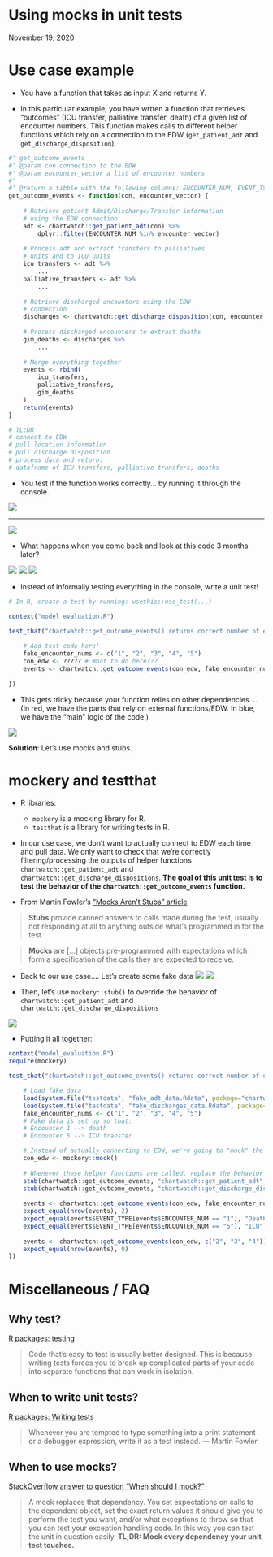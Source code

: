 Using mocks in unit tests
================
November 19, 2020

# Use case example

  - You have a function that takes as input X and returns Y.

  - In this particular example, you have wrtten a function that
    retrieves “outcomes” (ICU transfer, palliative transfer, death) of a
    given list of encounter numbers. This function makes calls to
    different helper functions which rely on a connection to the EDW
    (`get_patient_adt` and `get_discharge_disposition`).

<!-- end list -->

``` r
#' get_outcome_events
#' @param con connection to the EDW
#' @param encounter_vector a list of encounter numbers
#'
#' @return a tibble with the following columns: ENCOUNTER_NUM, EVENT_TS, EVENT_TYPE
get_outcome_events <- function(con, encounter_vector) {
    
    # Retrieve patient Admit/Discharge/Transfer information
    # using the EDW connection
    adt <- chartwatch::get_patient_adt(con) %>%
        dplyr::filter(ENCOUNTER_NUM %in% encounter_vector)
    
    # Process adt and extract transfers to palliatives
    # units and to ICU units
    icu_transfers <- adt %>% 
        ...
    palliative_transfers <- adt %>%
        ...
    
    # Retrieve discharged encounters using the EDW
    # connection
    discharges <- chartwatch::get_discharge_disposition(con, encounter_vector)
    
    # Process discharged encounters to extract deaths
    gim_deaths <- discharges %>%
        ...
    
    # Merge everything together
    events <- rbind(
        icu_transfers,
        palliative_transfers,
        gim_deaths
    )
    return(events)
}

# TL;DR 
# connect to EDW
# pull location information
# pull discharge disposition
# process data and return: 
# dataframe of ICU transfers, palliative transfers, deaths
```

  - You test if the function works correctly… by running it through the
    console.

![](./img/console.PNG)

-----

![](./img/many_months_later.jpg)

  - What happens when you come back and look at this code 3 months
    later?

![](./img/console.PNG) ![](./img/console.PNG) ![](./img/console.PNG)

  - Instead of informally testing everything in the console, write a
    unit test\!

<!-- end list -->

``` r
# In R, create a test by running: usethis::use_test(...)

context("model_evaluation.R")

test_that("chartwatch::get_outcome_events() returns correct number of events", {
    
    # Add test code here!
    fake_encounter_nums <- c("1", "2", "3", "4", "5")
    con_edw <- ????? # What to do here???
    events <- chartwatch::get_outcome_events(con_edw, fake_encounter_nums)
    
})
```

  - This gets tricky because your function relies on other
    dependencies…. (In red, we have the parts that rely on external
    functions/EDW. In blue, we have the “main” logic of the code.)

![](./img/code_breakdown.PNG)

**Solution**: Let’s use mocks and stubs.

# mockery and testthat

  - R libraries:
    
      - `mockery` is a mocking library for R.
      - `testthat` is a library for writing tests in R.

  - In our use case, we don’t want to actually connect to EDW each time
    and pull data. We only want to check that we’re correctly
    filtering/processing the outputs of helper functions
    `chartwatch::get_patient_adt` and
    `chartwatch::get_discharge_dispositions`. **The goal of this unit
    test is to test the behavior of the `chartwatch::get_outcome_events`
    function.**

  - From Martin Fowler’s [“Mocks Aren’t Stubs”
    article](https://martinfowler.com/articles/mocksArentStubs.html)

> **Stubs** provide canned answers to calls made during the test,
> usually not responding at all to anything outside what’s programmed in
> for the test.

> **Mocks** are \[…\] objects pre-programmed with expectations which
> form a specification of the calls they are expected to receive.

  - Back to our use case…. Let’s create some fake data
    ![](./img/fake_data_example1.PNG) ![](./img/fake_data_example2.PNG)

  - Then, let’s use `mockery::stub()` to override the behavior of
    `chartwatch::get_patient_adt` and
    `chartwatch::get_discharge_dispositions`

![](./img/help_stub.PNG)

  - Putting it all together:

<!-- end list -->

``` r
context("model_evaluation.R")
require(mockery)

test_that("chartwatch::get_outcome_events() returns correct number of events", {

    # Load fake data
    load(system.file("testdata", "fake_adt_data.Rdata", package="chartwatch"))
    load(system.file("testdata", "fake_discharges_data.Rdata", package="chartwatch"))
    fake_encounter_nums <- c("1", "2", "3", "4", "5")
    # Fake data is set up so that:
    # Encounter 1 --> death
    # Encounter 5 --> ICU transfer

    # Instead of actually connecting to EDW, we're going to "mock" the connection
    con_edw <- mockery::mock()
    
    # Whenever these helper functions are called, replace the behavior
    stub(chartwatch::get_outcome_events, "chartwatch::get_patient_adt", fake_adt)
    stub(chartwatch::get_outcome_events, "chartwatch::get_discharge_disposition", fake_discharges)
    
    events <- chartwatch::get_outcome_events(con_edw, fake_encounter_nums)
    expect_equal(nrow(events), 2)
    expect_equal(events$EVENT_TYPE[events$ENCOUNTER_NUM == "1"], "Death")
    expect_equal(events$EVENT_TYPE[events$ENCOUNTER_NUM == "5"], "ICU")
    
    events <- chartwatch::get_outcome_events(con_edw, c("2", "3", "4"))
    expect_equal(nrow(events), 0)
})
```

# Miscellaneous / FAQ

## Why test?

[R packages: testing](https://r-pkgs.org/tests.html#test-tests)

> Code that’s easy to test is usually better designed. This is because
> writing tests forces you to break up complicated parts of your code
> into separate functions that can work in isolation.

## When to write unit tests?

[R packages: Writing tests](https://r-pkgs.org/tests.html#test-tests)

> Whenever you are tempted to type something into a print statement or a
> debugger expression, write it as a test instead. — Martin Fowler

## When to use mocks?

[StackOverflow answer to question “When should I
mock?”](https://stackoverflow.com/a/38256)

> A mock replaces that dependency. You set expectations on calls to the
> dependent object, set the exact return values it should give you to
> perform the test you want, and/or what exceptions to throw so that you
> can test your exception handling code. In this way you can test the
> unit in question easily. **TL;DR: Mock every dependency your unit test
> touches.**
